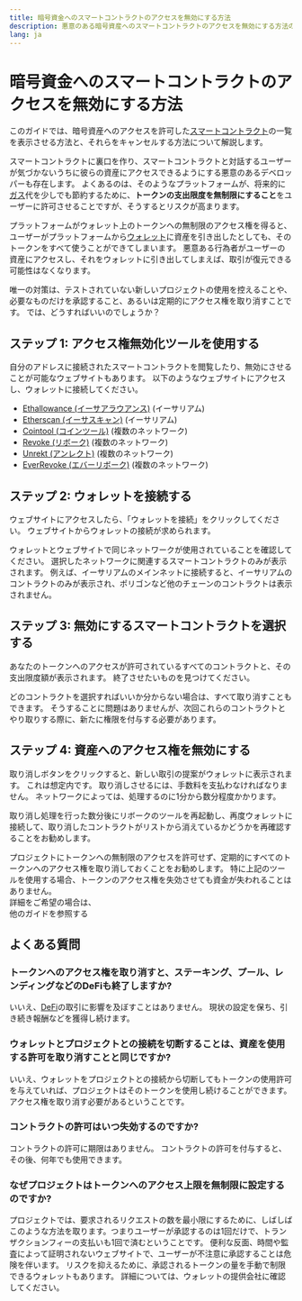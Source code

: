 ```yaml
---
title: 暗号資金へのスマートコントラクトのアクセスを無効にする方法
description: 悪意のある暗号資産へのスマートコントラクトのアクセスを無効にする方法の解説
lang: ja
---
```


# 暗号資金へのスマートコントラクトのアクセスを無効にする方法

このガイドでは、暗号資産へのアクセスを許可した[スマートコントラクト](/glossary/#smart-contract)の一覧を表示させる方法と、それらをキャンセルする方法について解説します。

スマートコントラクトに裏口を作り、スマートコントラクトと対話するユーザーが気づかないうちに彼らの資産にアクセスできるようにする悪意のあるデベロッパーも存在します。 よくあるのは、そのようなプラットフォームが、将来的に[ガス](/glossary/#gas)代を少しでも節約するために、**トークンの支出限度を無制限にすること**をユーザーに許可させることですが、そうするとリスクが高まります。

プラットフォームがウォレット上のトークンへの無制限のアクセス権を得ると、ユーザーがプラットフォームから[ウォレット](/glossary/#wallet)に資産を引き出したとしても、そのトークンをすべて使うことができてしまいます。 悪意ある行為者がユーザーの資産にアクセスし、それをウォレットに引き出してしまえば、取引が復元できる可能性はなくなります。

唯一の対策は、テストされていない新しいプロジェクトの使用を控えることや、必要なものだけを承認すること、あるいは定期的にアクセス権を取り消すことです。 では、どうすればいいのでしょうか？

## ステップ 1: アクセス権無効化ツールを使用する

自分のアドレスに接続されたスマートコントラクトを閲覧したり、無効にさせることが可能なウェブサイトもあります。 以下のようなウェブサイトにアクセスし、ウォレットに接続してください。

- [Ethallowance (イーサアラウアンス)](https://ethallowance.com/) (イーサリアム)
- [Etherscan (イーサスキャン)](https://etherscan.io/tokenapprovalchecker) (イーサリアム)
- [Cointool (コインツール)](https://cointool.app/approve/eth) (複数のネットワーク)
- [Revoke (リボーク)](https://revoke.cash/) (複数のネットワーク)
- [Unrekt (アンレクト)](https://app.unrekt.net/) (複数のネットワーク)
- [EverRevoke (エバーリボーク)](https://everrise.com/everrevoke/) (複数のネットワーク)

## ステップ 2: ウォレットを接続する

ウェブサイトにアクセスしたら、「ウォレットを接続」をクリックしてください。 ウェブサイトからウォレットの接続が求められます。

ウォレットとウェブサイトで同じネットワークが使用されていることを確認してください。 選択したネットワークに関連するスマートコントラクトのみが表示されます。 例えば、イーサリアムのメインネットに接続すると、イーサリアムのコントラクトのみが表示され、ポリゴンなど他のチェーンのコントラクトは表示されません。

## ステップ 3: 無効にするスマートコントラクトを選択する

あなたのトークンへのアクセスが許可されているすべてのコントラクトと、その支出限度額が表示されます。 終了させたいものを見つけてください。

どのコントラクトを選択すればいいか分からない場合は、すべて取り消すこともできます。 そうすることに問題はありませんが、次回これらのコントラクトとやり取りする際に、新たに権限を付与する必要があります。

## ステップ 4: 資産へのアクセス権を無効にする

取り消しボタンをクリックすると、新しい取引の提案がウォレットに表示されます。 これは想定内です。 取り消しさせるには、手数料を支払わなければなりません。 ネットワークによっては、処理するのに1分から数分程度かかります。

取り消し処理を行った数分後にリボークのツールを再起動し、再度ウォレットに接続して、取り消したコントラクトがリストから消えているかどうかを再確認することをお勧めします。

<div className="space-y-8">
<Alert variant="error">
プロジェクトにトークンへの無制限のアクセスを許可せず、定期的にすべてのトークンへのアクセス権を取り消しておくことをお勧めします。 特に上記のツールを使用する場合、トークンのアクセス権を失効させても資金が失われることはありません。
</Alert>

 <br />

<Alert className="justify-between">
  <AlertEmoji text=":eyes:" />
  <div>詳細をご希望の場合は、</div>
  <ButtonLink href="/guides/">
    他のガイドを参照する
  </ButtonLink>
</Alert>
</div>

## よくある質問

### トークンへのアクセス権を取り消すと、ステーキング、プール、レンディングなどのDeFiも終了しますか?

いいえ、[DeFi](/glossary/#defi)の取引に影響を及ぼすことはありません。 現状の設定を保ち、引き続き報酬などを獲得し続けます。

### ウォレットとプロジェクトとの接続を切断することは、資産を使用する許可を取り消すことと同じですか?

いいえ、ウォレットをプロジェクトとの接続から切断してもトークンの使用許可を与えていれば、プロジェクトはそのトークンを使用し続けることができます。 アクセス権を取り消す必要があるということです。

### コントラクトの許可はいつ失効するのですか?

コントラクトの許可に期限はありません。 コントラクトの許可を付与すると、その後、何年でも使用できます。

### なぜプロジェクトはトークンへのアクセス上限を無制限に設定するのですか?

プロジェクトでは、要求されるリクエストの数を最小限にするために、しばしばこのような方法を取ります。つまりユーザーが承認するのは1回だけで、トランザクションフィーの支払いも1回で済むということです。 便利な反面、時間や監査によって証明されないウェブサイトで、ユーザーが不注意に承認することは危険を伴います。 リスクを抑えるために、承認されるトークンの量を手動で制限できるウォレットもあります。 詳細については、ウォレットの提供会社に確認してください。
